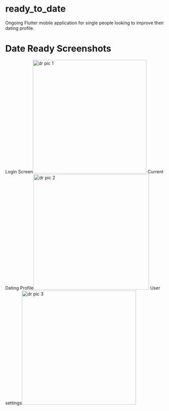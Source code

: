 # ready_to_date

Ongoing Flutter mobile application for single people looking to improve their dating profile.

# Date Ready Screenshots


Login Screen<img width="359" alt="dr pic 1" src="https://user-images.githubusercontent.com/13912207/160498887-422d2c8d-deb3-4b09-b280-2a617882dac1.png">
Current Dating Profile<img width="365" alt="dr pic 2" src="https://user-images.githubusercontent.com/13912207/160498897-d13b8f6a-01e3-4de0-a2db-dc70df9c06f0.png">
User settings<img width="361" alt="dr pic 3" src="https://user-images.githubusercontent.com/13912207/160498910-1d4ad5d6-3911-43d2-9d75-c354092eb89a.png">


